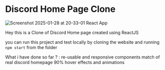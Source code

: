 # Discord Home Page Clone 
![Screenshot 2025-01-28 at 20-33-01 React App](https://github.com/user-attachments/assets/15c264b3-d9c5-4ec5-8408-b22419e1f171)

Hey this is a Clone of Discord Home page created using ReactJS 

you can run this project and test locally by cloning the website and running `npm start` from the folder 

What i have done so far ? :
  re-usable and responsive components 
  match of real discord homepage 90%
  hover effects and animations 
